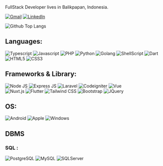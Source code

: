 FullStack Developer lives in Balikpapan, Indonesia.

[![Gmail](https://img.shields.io/badge/-GMAIL-D14836?style=flat-square&logo=gmail&logoColor=white)](mailto:riskimaulanarahman@gmail.com)
[![LinkedIn](https://img.shields.io/badge/-LINKEDIN-0077B5?style=flat-square&logo=linkedin&logoColor=white)](https://www.linkedin.com/in/riskimaulanarahman/)

![Github Top Langs](https://github-readme-stats.vercel.app/api/top-langs/?username=riskimaulanarahman&layout=compact)

## Languages:
![Typescript](https://img.shields.io/badge/TypeScript-007ACC?style=flat-square&logo=typescript&logoColor=white)
![Javascript](https://img.shields.io/badge/JavaScript-323330?style=flat-square&logo=javascript&logoColor=F7DF1E)
![PHP](https://img.shields.io/badge/PHP-629CCD?style=flat-square&logo=php&logoColor=white)
![Python](https://img.shields.io/badge/Python-3776AB?style=flat-square&logo=python&logoColor=white)
![Golang](https://img.shields.io/badge/Golang-3776AC?style=flat-square&logo=go&logoColor=white)
![ShellScript](https://img.shields.io/badge/ShellScript-000000?style=flat-square&logo=linux&logoColor=white)
![Dart](https://img.shields.io/badge/Dart-0175C2?style=flat-square&logo=dart&logoColor=white)
![HTML5](https://img.shields.io/badge/HTML5-239120?style=flat-square&logo=html5&logoColor=white)
![CSS3](https://img.shields.io/badge/CSS3-1572B6?style=flat-square&logo=css3&logoColor=white)

## Frameworks & Library:

![Node JS](https://img.shields.io/badge/Node.js-43853D?style=flat-square&logo=node-dot-js&logoColor=white)
![Express JS](https://img.shields.io/badge/Express.js-000000?style=flat-square&logo=express&logoColor=white)
![Laravel](https://img.shields.io/badge/Laravel-F9322C?style=flat-square&logo=laravel&logoColor=white)
![Codeigniter](https://img.shields.io/badge/Codeigniter-DD4814?style=flat-square&logo=codeigniter&logoColor=white)
![Vue](https://img.shields.io/badge/Vue-42b883?style=flat-square&logo=vue&logoColor=white)\
![Nuxt.js](https://img.shields.io/badge/Nuxt.js-00DC82?style=flat-square&logo=nuxt.js&logoColor=white)
![Flutter](https://img.shields.io/badge/Flutter-02569B?style=flat-square&logo=Flutter&logoColor=white)
![Tailwind CSS](https://img.shields.io/badge/Tailwind_CSS-38B2AC?style=flat-square&logo=tailwind-css&logoColor=white)
![Bootstrap](https://img.shields.io/badge/Bootstrap-563D7C?style=flat-square&logo=bootstrap&logoColor=white)
![JQuery](https://img.shields.io/badge/jQuery-0769AD?style=flat-square&logo=jquery&logoColor=white)

## OS:

![Android](https://img.shields.io/badge/Android-3DDC84?style=flat-square&logo=android&logoColor=white)
![Apple](https://img.shields.io/badge/Apple-DDDDDD?style=flat-square&logo=apple&logoColor=white)
![Windows](https://img.shields.io/badge/Windows-0078D6?style=flat-square&logo=windows&logoColor=white)

## DBMS

### SQL :
![PostgreSQL](https://img.shields.io/badge/PostgreSQL-316192?style=flat-square&logo=postgresql&logoColor=white)
![MySQL](https://img.shields.io/badge/MySQL-00000F?style=flat-square&logo=mysql&logoColor=white)
![SQLServer](https://img.shields.io/badge/SQLServer-CC2927?style=flat-square&logo=microsoftsqlserver&logoColor=white)
